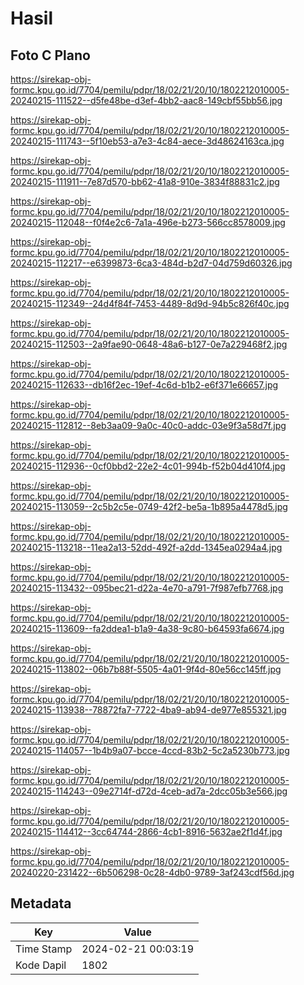 # Hasil

## Foto C Plano

https://sirekap-obj-formc.kpu.go.id/7704/pemilu/pdpr/18/02/21/20/10/1802212010005-20240215-111522--d5fe48be-d3ef-4bb2-aac8-149cbf55bb56.jpg

https://sirekap-obj-formc.kpu.go.id/7704/pemilu/pdpr/18/02/21/20/10/1802212010005-20240215-111743--5f10eb53-a7e3-4c84-aece-3d48624163ca.jpg

https://sirekap-obj-formc.kpu.go.id/7704/pemilu/pdpr/18/02/21/20/10/1802212010005-20240215-111911--7e87d570-bb62-41a8-910e-3834f88831c2.jpg

https://sirekap-obj-formc.kpu.go.id/7704/pemilu/pdpr/18/02/21/20/10/1802212010005-20240215-112048--f0f4e2c6-7a1a-496e-b273-566cc8578009.jpg

https://sirekap-obj-formc.kpu.go.id/7704/pemilu/pdpr/18/02/21/20/10/1802212010005-20240215-112217--e6399873-6ca3-484d-b2d7-04d759d60326.jpg

https://sirekap-obj-formc.kpu.go.id/7704/pemilu/pdpr/18/02/21/20/10/1802212010005-20240215-112349--24d4f84f-7453-4489-8d9d-94b5c826f40c.jpg

https://sirekap-obj-formc.kpu.go.id/7704/pemilu/pdpr/18/02/21/20/10/1802212010005-20240215-112503--2a9fae90-0648-48a6-b127-0e7a229468f2.jpg

https://sirekap-obj-formc.kpu.go.id/7704/pemilu/pdpr/18/02/21/20/10/1802212010005-20240215-112633--db16f2ec-19ef-4c6d-b1b2-e6f371e66657.jpg

https://sirekap-obj-formc.kpu.go.id/7704/pemilu/pdpr/18/02/21/20/10/1802212010005-20240215-112812--8eb3aa09-9a0c-40c0-addc-03e9f3a58d7f.jpg

https://sirekap-obj-formc.kpu.go.id/7704/pemilu/pdpr/18/02/21/20/10/1802212010005-20240215-112936--0cf0bbd2-22e2-4c01-994b-f52b04d410f4.jpg

https://sirekap-obj-formc.kpu.go.id/7704/pemilu/pdpr/18/02/21/20/10/1802212010005-20240215-113059--2c5b2c5e-0749-42f2-be5a-1b895a4478d5.jpg

https://sirekap-obj-formc.kpu.go.id/7704/pemilu/pdpr/18/02/21/20/10/1802212010005-20240215-113218--11ea2a13-52dd-492f-a2dd-1345ea0294a4.jpg

https://sirekap-obj-formc.kpu.go.id/7704/pemilu/pdpr/18/02/21/20/10/1802212010005-20240215-113432--095bec21-d22a-4e70-a791-7f987efb7768.jpg

https://sirekap-obj-formc.kpu.go.id/7704/pemilu/pdpr/18/02/21/20/10/1802212010005-20240215-113609--fa2ddea1-b1a9-4a38-9c80-b64593fa6674.jpg

https://sirekap-obj-formc.kpu.go.id/7704/pemilu/pdpr/18/02/21/20/10/1802212010005-20240215-113802--06b7b88f-5505-4a01-9f4d-80e56cc145ff.jpg

https://sirekap-obj-formc.kpu.go.id/7704/pemilu/pdpr/18/02/21/20/10/1802212010005-20240215-113938--78872fa7-7722-4ba9-ab94-de977e855321.jpg

https://sirekap-obj-formc.kpu.go.id/7704/pemilu/pdpr/18/02/21/20/10/1802212010005-20240215-114057--1b4b9a07-bcce-4ccd-83b2-5c2a5230b773.jpg

https://sirekap-obj-formc.kpu.go.id/7704/pemilu/pdpr/18/02/21/20/10/1802212010005-20240215-114243--09e2714f-d72d-4ceb-ad7a-2dcc05b3e566.jpg

https://sirekap-obj-formc.kpu.go.id/7704/pemilu/pdpr/18/02/21/20/10/1802212010005-20240215-114412--3cc64744-2866-4cb1-8916-5632ae2f1d4f.jpg

https://sirekap-obj-formc.kpu.go.id/7704/pemilu/pdpr/18/02/21/20/10/1802212010005-20240220-231422--6b506298-0c28-4db0-9789-3af243cdf56d.jpg


## Metadata

| Key        | Value               |
| ---------- | ------------------- |
| Time Stamp | 2024-02-21 00:03:19 |
| Kode Dapil | 1802                |



